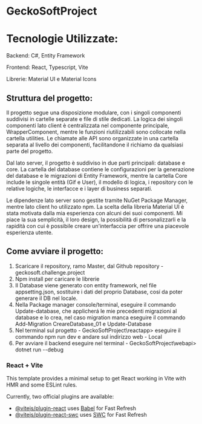 # GeckoSoftProject

# Tecnologie Utilizzate:

Backend: C#, Entity Framework

Frontend: React, Typescript, Vite

Librerie: Material UI e Material Icons

## Struttura del progetto:

Il progetto segue una disposizione modulare, con i singoli componenti suddivisi in cartelle 
separate e file di stile dedicati. La logica dei singoli componenti lato client è centralizzata 
nel componente principale, WrapperComponent, mentre le funzioni riutilizzabili sono collocate 
nella cartella utilities. Le chiamate alle API sono organizzate in una cartella separata al livello 
dei componenti, facilitandone il richiamo da qualsiasi parte del progetto.

Dal lato server, il progetto è suddiviso in due parti principali: database e core. La cartella del 
database contiene le configurazioni per la generazione del database e le migrazioni di Entity Framework, 
mentre la cartella Core include le singole entità (Gif e User), il modello di logica, i repository 
con le relative logiche, le interfacce e i layer di business separati.

Le dipendenze lato server sono gestite tramite NuGet Package Manager, mentre lato client ho utilizzato
npm. La scelta della libreria Material UI è stata motivata dalla mia esperienza con alcuni 
dei suoi componenti. Mi piace la sua semplicità, il loro design, la possibilità di 
personalizzarli e la rapidità con cui è possibile creare un'interfaccia per offrire una piacevole 
esperienza utente.

## Come avviare il progetto:

1. Scaricare il repository, ramo Master, dal Github repository - geckosoft.challenge.project
2. Npm install per caricare le librerie
3. Il Database viene generato con entity framework, nel file appsetting.json, sostituire i dati del
proprio Database, cosí da poter generare il DB nel locale. 
4. Nella Package manager console/terminal, eseguire il commando Update-database, che applicherá le mie 
precedenti migrazioni al database e lo crea, nel caso migration manca eseguire
il commando Add-Migration CreareDatabase_01 e Update-Database
5. Nel terminal sul progetto - GeckoSoftProject\reactapp> eseguire il commando npm run dev e andare sul
indirizzo web - Local
6.  Per avviare il backend eseguire nel terminal - GeckoSoftProject\webapi> dotnet run --debug

### React + Vite

This template provides a minimal setup to get React working in Vite with HMR and some ESLint rules.

Currently, two official plugins are available:

- [@vitejs/plugin-react](https://github.com/vitejs/vite-plugin-react/blob/main/packages/plugin-react/README.md) uses [Babel](https://babeljs.io/) for Fast Refresh
- [@vitejs/plugin-react-swc](https://github.com/vitejs/vite-plugin-react-swc) uses [SWC](https://swc.rs/) for Fast Refresh
